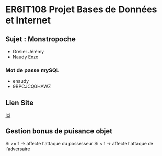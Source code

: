 
# ER6IT108 Projet Bases de Données et Internet

## Sujet : Monstropoche

- Grelier Jérémy
- Naudy Enzo

### Mot de passe mySQL

- enaudy
- 9BPCJCQGHAWZ

## Lien Site

<a href='https://jgrelier002.vvvpedago.enseirb-matmeca.fr/ProjetInternetBDD/Site'>Ici</a>

## Gestion bonus de puisance objet

Si >= 1 -> affecte l'attaque du possèsseur
Si < 1 -> affecte l'attaque de l'adversaire
